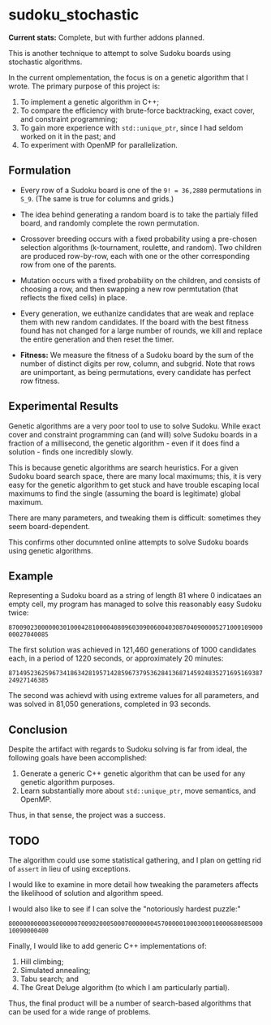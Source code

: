 # sudoku_stochastic

**Current stats:** Complete, but with further addons planned.

This is another technique to attempt to solve Sudoku boards using stochastic algorithms.

In the current omplementation, the focus is on a genetic algorithm that I wrote. The primary purpose of this project is:

1. To implement a genetic algorithm in C++;
2. To compare the efficiency with brute-force backtracking, exact cover, and constraint programming;
3. To gain more experience with `std::unique_ptr`, since I had seldom worked on it in the past; and
4. To experiment with OpenMP for parallelization.

## Formulation ##

- Every row of a Sudoku board is one of the `9! = 36,2880` permutations in `S_9`. (The same is true for columns and grids.)

- The idea behind generating a random board is to take the partialy filled board, and randomly complete the rown permutation.

- Crossover breeding occurs with a fixed probability using a pre-chosen selection algorithms (k-tournament, roulette, and random). Two children are produced row-by-row, each with one or the other corresponding row from one of the parents.

- Mutation occurs with a fixed probability on the children, and consists of choosing a row, and then swapping a new row permtutation (that reflects the fixed cells) in place.

- Every generation, we euthanize candidates that are weak and replace them with new random candidates. If the board with the best fitness found has not changed for a large number of rounds, we kill and replace the entire generation and then reset the timer.

- **Fitness:** We measure the fitness of a Sudoku board by the sum of the number of distinct digits per row, column, and subgrid. Note that rows are unimportant, as being permutations, every candidate has perfect row fitness.

## Experimental Results ##

Genetic algorithms are a very poor tool to use to solve Sudoku. While exact cover and constraint programming can (and will) solve Sudoku boards in a fraction of a millisecond, the genetic algorithm - even if it does find a solution - finds one incredibly slowly.

This is because genetic algorithms are search heuristics. For a given Sudoku board search space, there are many local maximums; this, it is very easy for the genetic algorithm to get stuck and have trouble escaping local maximums to find the single (assuming the board is legitimate) global maximum.

There are many parameters, and tweaking them is difficult: sometimes they seem board-dependent.

This confirms other documnted online attempts to solve Sudoku boards using genetic algorithms.

## Example ##

Representing a Sudoku board as a string of length 81 where 0 indicataes an empty cell, my program has managed to solve this reasonably easy Sudoku twice:

`870090230000003010004281000040809603090060040308704090000527100010900000027040085`

The first solution was achieved in 121,460 generations of 1000 candidates each, in a period of 1220 seconds, or approximately  20 minutes:

`871495236259673418634281957142859673795362841368714592483527169516938724927146385`

The second was achievd with using extreme values for all parameters, and was solved in 81,050 generations, completed in 93 seconds.

## Conclusion ##

Despite the artifact with regards to Sudoku solving is far from ideal, the following goals have been accomplished:

1. Generate a generic C++ genetic algorithm that can be used for any genetic algorithm purposes.
2. Learn substantially more about `std::unique_ptr`, move semantics, and OpenMP.

Thus, in that sense, the project was a success.

## TODO ##

The algorithm could use some statistical gathering, and I plan on getting rid of `assert` in lieu of using exceptions.

I would like to examine in more detail how tweaking the parameters affects the likelihood of solution and algorithm speed.

I would also like to see if I can solve the "notoriously hardest puzzle:"

`800000000003600000070090200050007000000045700000100030001000068008500010090000400`

Finally, I would like to add generic C++ implementations of:

1. Hill climbing;
2. Simulated annealing;
3. Tabu search; and
4. The Great Deluge algorithm (to which I am particularly partial).

Thus, the final product will be a number of search-based algorithms that can be used for a wide range of problems.
